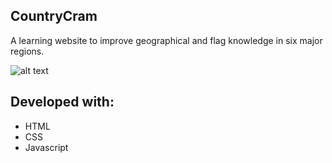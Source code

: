 ## CountryCram
A learning website to improve geographical and flag knowledge in six major regions.

![alt text](https://t3.ftcdn.net/jpg/01/62/59/04/360_F_162590489_5IcesYmlOK0RC4T4r5lydft8aQmpCwI7.jpg)
## Developed with:
- HTML 
- CSS
- Javascript

